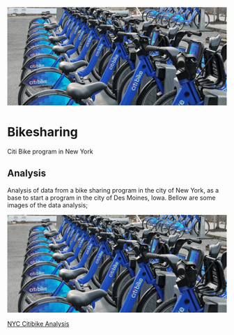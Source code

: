 ## ![this is an image](https://github.com/Fbullman/Bikesharing/blob/main/citibike.png)
# Bikesharing
Citi Bike program in New York


## Analysis

Analysis of data from a bike sharing program in the city of New York, as a base to start a program in the city of Des Moines, Iowa.
Bellow are some images of the data analysis;


![this is an image](https://github.com/Fbullman/Bikesharing/blob/main/citibike.png)

[NYC Citibike Analysis](https://public.tableau.com/shared/6R23J337S?:display_count=n&:origin=viz_share_link)
